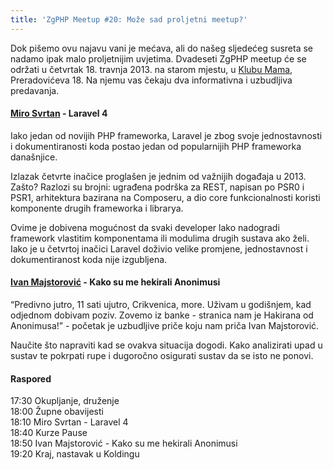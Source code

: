 ```yaml
---
title: 'ZgPHP Meetup #20: Može sad proljetni meetup?'
---
```


Dok pišemo ovu najavu vani je mećava, ali do našeg sljedećeg susreta se nadamo
ipak malo proljetnijim uvjetima. Dvadeseti ZgPHP meetup će se održati u četvrtak
18. travnja 2013. na starom mjestu, u [Klubu Mama](http://www.mi2.hr/),
Preradovićeva 18. Na njemu vas čekaju dva informativna i uzbudljiva predavanja.

<!-- break -->

#### [Miro Svrtan][miro] - Laravel 4

Iako jedan od novijih PHP frameworka, Laravel je zbog svoje jednostavnosti i
dokumentiranosti koda postao jedan od popularnijih PHP frameworka današnjice.

Izlazak četvrte inačice proglašen je jednim od važnijih događaja u 2013. Zašto?
Razlozi su brojni: ugrađena podrška za REST, napisan po PSR0 i PSR1, arhitektura
bazirana na Composeru, a dio core funkcionalnosti koristi komponente drugih
frameworka i librarya.

Ovime je dobivena mogućnost da svaki developer lako nadogradi framework
vlastitim komponentama ili modulima drugih sustava ako želi. Iako je u četvrtoj
inačici Laravel doživio velike promjene, jednostavnost i dokumentiranost koda
nije izgubljena.

#### [Ivan Majstorović][ivan] - Kako su me hekirali Anonimusi

“Predivno jutro, 11 sati ujutro, Crikvenica, more. Uživam u godišnjem, kad
odjednom dobivam poziv. Zovemo iz banke - stranica nam je Hakirana od
Anonimusa!” - početak je uzbudljive priče koju nam priča Ivan Majstorović.

Naučite što napraviti kad se ovakva situacija dogodi. Kako analizirati upad u
sustav te pokrpati rupe i dugoročno osigurati sustav da se isto ne ponovi.

#### Raspored

17:30 Okupljanje, druženje<br />
18:00 Župne obavijesti<br />
18:10 Miro Svrtan - Laravel 4<br />
18:40 Kurze Pause<br />
18:50 Ivan Majstorović - Kako su me hekirali Anonimusi<br />
19:20 Kraj, nastavak u Koldingu

[miro]: https://twitter.com/msvrtan
[ivan]: https://twitter.com/hiperone
